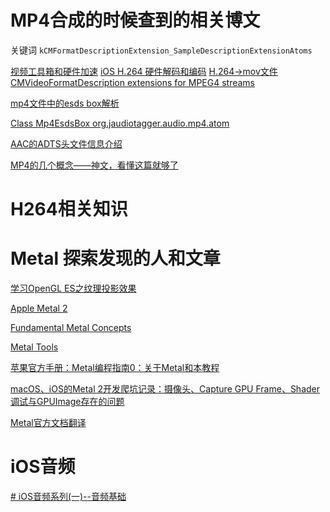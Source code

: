 # MP4合成的时候查到的相关博文

关键词 `kCMFormatDescriptionExtension_SampleDescriptionExtensionAtoms`

 [视频工具箱和硬件加速](https://www.pupboss.com/video-toolbox-and-hardware-acceleration/)
[iOS H.264 硬件解码和编码](http://blog.csdn.net/vickyjfr/article/details/53256258)
[H.264->mov文件](http://blog.csdn.net/vickyjfr/article/details/53258901)
[CMVideoFormatDescription extensions for MPEG4 streams](https://stackoverflow.com/questions/33146154/cmvideoformatdescription-extensions-for-mpeg4-streams)

[mp4文件中的esds box解析](http://blog.csdn.net/ss0429/article/details/8457736)

[Class Mp4EsdsBox  org.jaudiotagger.audio.mp4.atom ](http://www.jthink.net/jaudiotagger/javadoc/org/jaudiotagger/audio/mp4/atom/Mp4EsdsBox.html)

[AAC的ADTS头文件信息介绍](http://blog.csdn.net/jay100500/article/details/52955232)

[MP4的几个概念——神文，看懂这篇就够了](http://blog.csdn.net/STN_LCD/article/details/73776439)


# H264相关知识




# Metal 探索发现的人和文章

[学习OpenGL ES之纹理投影效果](https://www.jianshu.com/p/23b45ea6bf7b)

[Apple Metal 2](https://www.jianshu.com/c/dae8ac3f226f)

[Fundamental Metal Concepts](https://developer.apple.com/library/content/documentation/Miscellaneous/Conceptual/MetalProgrammingGuide/Device/Device.html#//apple_ref/doc/uid/TP40014221-CH2-SW1)


[Metal Tools](https://developer.apple.com/library/content/documentation/Miscellaneous/Conceptual/MetalProgrammingGuide/Dev-Technique/Dev-Technique.html#//apple_ref/doc/uid/TP40014221-CH8-SW1)

[苹果官方手册：Metal编程指南0：关于Metal和本教程](https://www.jianshu.com/p/2dfada0a25f7)

[macOS、iOS的Metal 2开发爬坑记录：摄像头、Capture GPU Frame、Shader调试与GPUImage存在的问题](https://www.jianshu.com/p/18065747992a)

[Metal官方文档翻译](https://www.jianshu.com/c/ac17a2f93445)




# iOS音频

[# iOS音频系列(一)--音频基础](https://brownfeng.github.io/2016/07/25/iOS%E9%9F%B3%E9%A2%91%E7%B3%BB%E5%88%97(%E4%B8%80)/)
